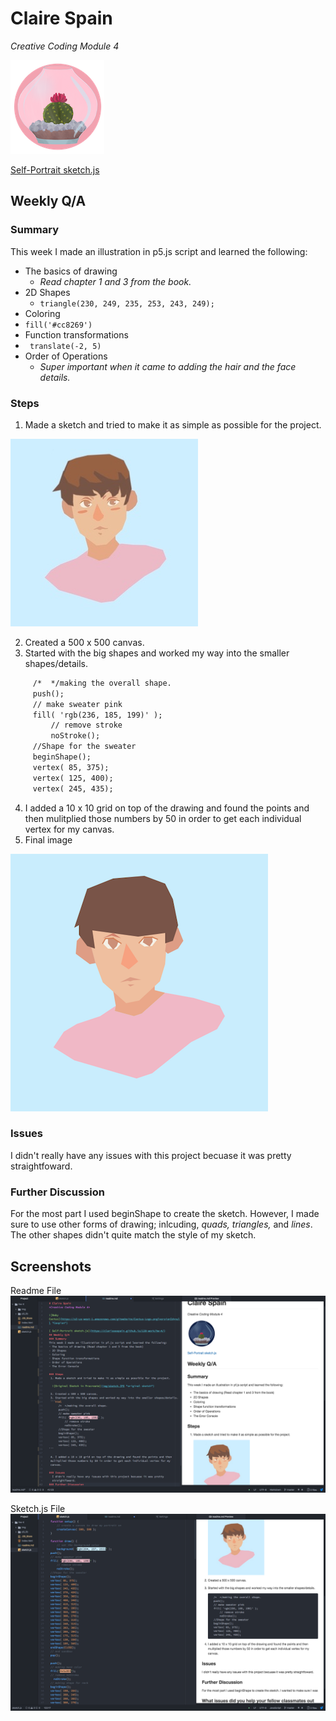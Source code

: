 # Claire Spain
*Creative Coding Module 4*

![Baby Cactus](./img/cactus_logo_04.png)

[ Self-Portrait sketch.js](https://clarissaspain.github.io/120-work/hw-4/)
## Weekly Q/A
### Summary
This week I made an illustration in p5.js script and learned the following:
- The basics of drawing
  - *Read chapter 1 and 3 from the book.*
- 2D Shapes
  - ```triangle(230, 249, 235, 253, 243, 249);```
- Coloring
 - ```fill('#cc8269')```
- Function transformations
 - ``` translate(-2, 5)```
- Order of Operations
  - *Super important when it came to adding the hair and the face details.*

### Steps
 1. Made a sketch and tried to make it as simple as possible for the project.

  ![Original Sketch in Procreate](img/sketch.JPG "original sketch")

 2. Created a 500 x 500 canvas.
 3. Started with the big shapes and worked my way into the smaller shapes/details.
 ```html
      /*  */making the overall shape.
      push();
      // make sweater pink
      fill( 'rgb(236, 185, 199)' );
          // remove stroke
          noStroke();
      //Shape for the sweater
      beginShape();
      vertex( 85, 375);
      vertex( 125, 400);
      vertex( 245, 435);
```

 4. I added a 10 x 10 grid on top of the drawing and found the points and then mulitplied those numbers by 50 in order to get each individual vertex for my canvas.
 5. Final image

 ![Final Image](./img/Final.png)

### Issues
I didn't really have any issues with this project becuase it was pretty straightfoward.
### Further Discussion
For the most part I used beginShape to create the sketch. However, I made sure to use other forms of drawing; inlcuding, *quads, triangles,* and *lines*. The other shapes didn't quite match the style of my sketch.

## Screenshots
Readme File
![Markdown File](./img/Markdown_img.png "Markdown")

Sketch.js File
![Sketch.js File](./img/sketch_js_img.png "Sketch.js")
